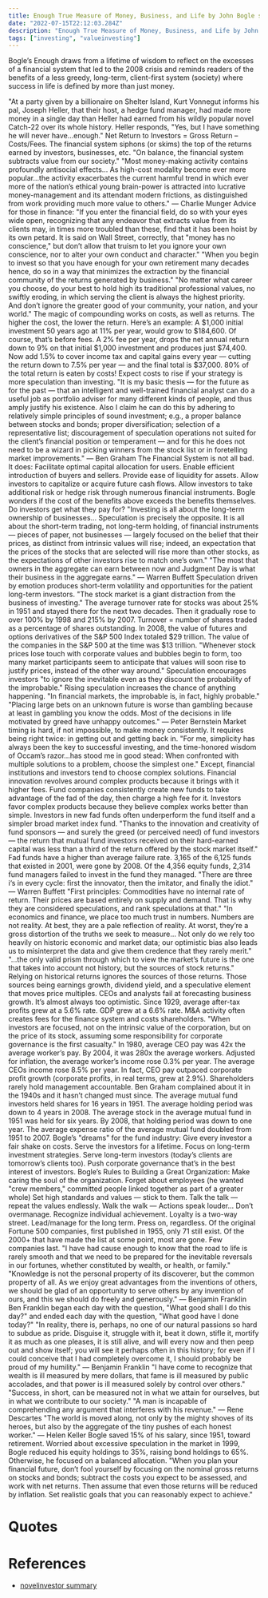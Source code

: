 ```yaml
---
title: Enough True Measure of Money, Business, and Life by John Bogle summary
date: "2022-07-15T22:12:03.284Z"
description: "Enough True Measure of Money, Business, and Life by John Bogle summary"
tags: ["investing", "valueinvesting"]
---
```


Bogle’s Enough draws from a lifetime of wisdom to reflect on the excesses of a financial system that led to the 2008 crisis and reminds readers of the benefits of a less greedy, long-term, client-first system (society) where success in life is defined by more than just money.

"At a party given by a billionaire on Shelter Island, Kurt Vonnegut informs his pal, Joseph Heller, that their host, a hedge fund manager, had made more money in a single day than Heller had earned from his wildly popular novel Catch-22 over its whole history. Heller responds, "Yes, but I have something he will never have…enough."
Net Return to Investors = Gross Return – Costs/Fees. The financial system siphons (or skims) the top of the returns earned by investors, businesses, etc.
"On balance, the financial system subtracts value from our society."
"Most money-making activity contains profoundly antisocial effects… As high-cost modality become ever more popular…the activity exacerbates the current harmful trend in which ever more of the nation’s ethical young brain-power is attracted into lucrative money-management and its attendant modern frictions, as distinguished from work providing much more value to others." — Charlie Munger
Advice for those in finance:
"If you enter the financial field, do so with your eyes wide open, recognizing that any endeavor that extracts value from its clients may, in times more troubled than these, find that it has been hoist by its own petard. It is said on Wall Street, correctly, that "money has no conscience," but don’t allow that truism to let you ignore your own conscience, nor to alter your own conduct and character."
"When you begin to invest so that you have enough for your own retirement many decades hence, do so in a way that minimizes the extraction by the financial community of the returns generated by business."
"No matter what career you choose, do your best to hold high its traditional professional values, no swiftly eroding, in which serving the client is always the highest priority. And don’t ignore the greater good of your community, your nation, and your world."
The magic of compounding works on costs, as well as returns. The higher the cost, the lower the return. Here’s an example: A $1,000 initial investment 50 years ago at 11% per year, would grow to $184,600. Of course, that’s before fees. A 2% fee per year, drops the net annual return down to 9% on that initial $1,000 investment and produces just $74,400. Now add 1.5% to cover income tax and capital gains every year — cutting the return down to 7.5% per year —  and the final total is $37,000. 80% of the total return is eaten by costs!
Expect costs to rise if your strategy is more speculation than investing.
"It is my basic thesis — for the future as for the past — that an intelligent and well-trained financial analyst can do a useful job as portfolio adviser for many different kinds of people, and thus amply justify his existence. Also I claim he can do this by adhering to relatively simple principles of sound investment; e.g., a proper balance between stocks and bonds; proper diversification; selection of a representative list; discouragement of speculation operations not suited for the client’s financial position or temperament — and for this he does not need to be a wizard in picking winners from the stock list or in foretelling market improvements." — Ben Graham
The Financial System is not all bad. It does:
Facilitate optimal capital allocation for users.
Enable efficient introduction of buyers and sellers.
Provide ease of liquidity for assets.
Allow investors to capitalize or acquire future cash flows.
Allow investors to take additional risk or hedge risk through numerous financial instruments.
Bogle wonders if the cost of the benefits above exceeds the benefits themselves. Do investors get what they pay for?
"Investing is all about the long-term ownership of businesses… Speculation is precisely the opposite. It is all about the short-term trading, not long-term holding, of financial instruments — pieces of paper, not businesses — largely focused on the belief that their prices, as distinct from intrinsic values will rise; indeed, an expectation that the prices of the stocks that are selected will rise more than other stocks, as the expectations of other investors rise to match one’s own."
"The most that owners in the aggregate can earn between now and Judgment Day is what their business in the aggregate earns." — Warren Buffett
Speculation driven by emotion produces short-term volatility and opportunities for the patient long-term investors.
"The stock market is a giant distraction from the business of investing."
The average turnover rate for stocks was about 25% in 1951 and stayed there for the next two decades. Then it gradually rose to over 100% by 1998 and 215% by 2007. Turnover = number of shares traded as a percentage of shares outstanding.
In 2008, the value of futures and options derivatives of the S&P 500 Index totaled $29 trillion. The value of the companies in the S&P 500 at the time was $13 trillion.
"Whenever stock prices lose touch with corporate values and bubbles begin to form, too many market participants seem to anticipate that values will soon rise to justify prices, instead of the other way around."
Speculation encourages investors "to ignore the inevitable even as they discount the probability of the improbable."
Rising speculation increases the chance of anything happening.
"In financial markets, the improbable is, in fact, highly probable."
"Placing large bets on an unknown future is worse than gambling because at least in gambling you know the odds. Most of the decisions in life motivated by greed have unhappy outcomes." — Peter Bernstein
Market timing is hard, if not impossible, to make money consistently. It requires being right twice: in getting out and getting back in.
"For me, simplicity has always been the key to successful investing, and the time-honored wisdom of Occam’s razor…has stood me in good stead: When confronted with multiple solutions to a problem, choose the simplest one."
Except, financial institutions and investors tend to choose complex solutions.
Financial innovation revolves around complex products because it brings with it higher fees.
Fund companies consistently create new funds to take advantage of the fad of the day, then charge a high fee for it.
Investors favor complex products because they believe complex works better than simple.
Investors in new fad funds often underperform the fund itself and a simpler broad market index fund.
"Thanks to the innovation and creativity of fund sponsors — and surely the greed (or perceived need) of fund investors — the return that mutual fund investors received on their hard-earned capital was less than a third of the return offered by the stock market itself."
Fad funds have a higher than average failure rate.
3,165 of the 6,125 funds that existed in 2001, were gone by 2008. Of the 4,356 equity funds, 2,314 fund managers failed to invest in the fund they managed.
"There are three i‘s in every cycle: first the innovator, then the imitator, and finally the idiot." — Warren Buffett
"First principles: Commodities have no internal rate of return. Their prices are based entirely on supply and demand. That is why they are considered speculations, and rank speculations at that."
"In economics and finance, we place too much trust in numbers. Numbers are not reality. At best, they are a pale reflection of reality. At worst, they’re a gross distortion of the truths we seek to measure… Not only do we rely too heavily on historic economic and market data; our optimistic bias also leads us to misinterpret the data and give them credence that they rarely merit."
"…the only valid prism through which to view the market’s future is the one that takes into account not history, but the sources of stock returns."
Relying on historical returns ignores the sources of those returns. Those sources being earnings growth, dividend yield, and a speculative element that moves price multiples.
CEOs and analysts fail at forecasting business growth. It’s almost always too optimistic.
Since 1929, average after-tax profits grew at a 5.6% rate. GDP grew at a 6.6% rate.
M&A activity often creates fees for the finance system and costs shareholders.
"When investors are focused, not on the intrinsic value of the corporation, but on the price of its stock, assuming some responsibility for corporate governance is the first casualty."
In 1980, average CEO pay was 42x the average worker’s pay. By 2004, it was 280x the average workers. Adjusted for inflation, the average worker’s income rose 0.3% per year. The average CEOs income rose 8.5% per year. In fact, CEO pay outpaced corporate profit growth (corporate profits, in real terms, grew at 2.9%).
Shareholders rarely hold management accountable. Ben Graham complained about it in the 1940s and it hasn’t changed must since.
The average mutual fund investors held shares for 16 years in 1951. The average holding period was down to 4 years in 2008.
The average stock in the average mutual fund in 1951 was held for six years. By 2008, that holding period was down to one year.
The average expense ratio of the average mutual fund doubled from 1951 to 2007.
Bogle’s "dreams" for the fund industry:
Give every investor a fair shake on costs.
Serve the investors for a lifetime.
Focus on long-term investment strategies.
Serve long-term investors (today’s clients are tomorrow’s clients too).
Push corporate governance that’s in the best interest of investors.
Bogle’s Rules to Building a Great Organization:
Make caring the soul of the organization.
Forget about employees (he wanted "crew members," committed people linked together as part of a greater whole)
Set high standards and values — stick to them.
Talk the talk — repeat the values endlessly.
Walk the walk — Actions speak louder…
Don’t overmanage.
Recognize individual achievement.
Loyalty is a two-way street.
Lead/manage for the long term.
Press on, regardless.
Of the original Fortune 500 companies, first published in 1955, only 71 still exist. Of the 2000+ that have made the list at some point, most are gone. Few companies last.
"I have had cause enough to know that the road to life is rarely smooth and that we need to be prepared for the inevitable reversals in our fortunes, whether constituted by wealth, or health, or family."
"Knowledge is not the personal property of its discoverer, but the common property of all. As we enjoy great advantages from the inventions of others, we should be glad of an opportunity to serve others by any invention of ours, and this we should do freely and generously." — Benjamin Franklin
Ben Franklin began each day with the question, "What good shall I do this day?" and ended each day with the question, "What good have I done today?"
"In reality, there is, perhaps, no one of our natural passions so hard to subdue as pride. Disguise it, struggle with it, beat it down, stifle it, mortify it as much as one pleases, it is still alive, and will every now and then peep out and show itself; you will see it perhaps often in this history; for even if I could conceive that I had completely overcome it, I should probably be proud of my humility." — Benjamin Franklin
"I have come to recognize that wealth is ill measured by mere dollars, that fame is ill measured by public accolades, and that power is ill measured solely by control over others."
"Success, in short, can be measured not in what we attain for ourselves, but in what we contribute to our society."
"A man is incapable of comprehending any argument that interferes with his revenue." — Rene Descartes
"The world is moved along, not only by the mighty shoves of its heroes, but also by the aggregate of the tiny pushes of each honest worker." — Helen Keller
Bogle saved 15% of his salary, since 1951, toward retirement.
Worried about excessive speculation in the market in 1999, Bogle reduced his equity holdings to 35%, raising bond holdings to 65%. Otherwise, he focused on a balanced allocation.
"When you plan your financial future, don’t fool yourself by focusing on the nominal gross returns on stocks and bonds; subtract the costs you expect to be assessed, and work with net returns. Then assume that even those returns will be reduced by inflation. Set realistic goals that you can reasonably expect to achieve."

# Quotes


# References
- [novelinvestor summary](https://novelinvestor.com/notes/enough-true-measure-of-money-business-and-life-by-john-bogle/)